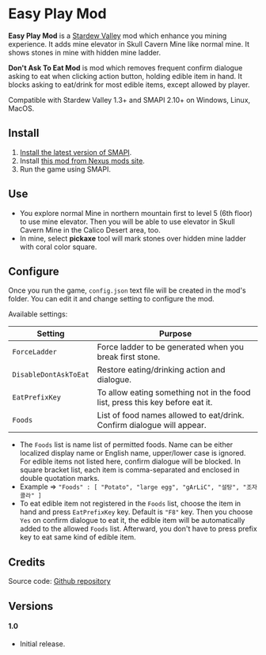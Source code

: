 Easy Play Mod
========

**Easy Play Mod** is a [Stardew Valley](http://stardewvalley.net/) mod
which enhance you mining experience.
It adds mine elevator in Skull Cavern Mine like normal mine.
It shows stones in mine with hidden mine ladder.

**Don't Ask To Eat Mod** is mod
which removes frequent confirm dialogue asking to eat
when clicking action button, holding edible item in hand.
It blocks asking to eat/drink for most edible items, except allowed by player.

Compatible with Stardew Valley 1.3+ and SMAPI 2.10+ on Windows, Linux, MacOS.

## Install
1. [Install the latest version of SMAPI](https://smapi.io).
2. Install [this mod from Nexus mods site](http://www.nexusmods.com/stardewvalley/mods/???).
3. Run the game using SMAPI.

## Use

 * You explore normal Mine in northern mountain first to level 5 (6th floor) to use mine elevator. Then you will be able to use elevator in Skull Cavern Mine in the Calico Desert area, too.
 * In mine, select **pickaxe** tool will mark stones over hidden mine ladder with coral color square.

## Configure
Once you run the game, `config.json` text file will be created in the mod's folder.
You can edit it and change setting to configure the mod.

Available settings:

Setting                     | Purpose
----------------------------|------------------------------------------------
`ForceLadder`               | Force ladder to be generated when you break first stone.
`DisableDontAskToEat`       | Restore eating/drinking action and dialogue.
`EatPrefixKey`              | To allow eating something not in the food list, press this key before eat it.
`Foods`                     | List of food names allowed to eat/drink. Confirm dialogue will appear.

 * The `Foods` list is name list of permitted foods. Name can be either localized display name or English name,
upper/lower case is ignored. For edible items not listed here, confirm dialogue will be blocked.
In square bracket list, each item is comma-separated and enclosed in double quotation marks.
 * Example =>  `"Foods" : [ "Potato", "large egg", "gArLiC", "설탕", "조자 콜라" ]`
 * To eat edible item not registered in the `Foods` list, choose the item in hand
and press `EatPrefixKey` key. Default is `"F8"` key.
Then you choose `Yes` on confirm dialogue to eat it,
the edible item will be automatically added to the allowed `Foods` list.
Afterward, you don't have to press prefix key to eat same kind of edible item.

## Credits
Source code: [Github repository](https://github.com/qqkookie/StardewEasyMod/tree/master/EasyPlay)

## Versions
#### 1.0
* Initial release.
